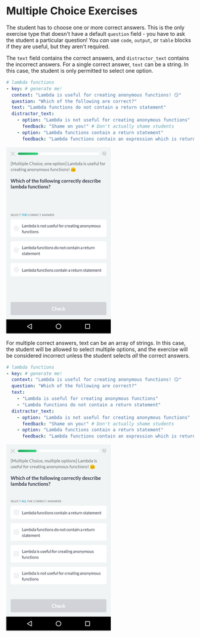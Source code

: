 # Multiple Choice Exercises

The student has to choose one or more correct answers. This is the only exercise
type that doesn't have a default `question` field - you have to ask the student
a particular question! You *can* use `code`, `output`, or `table` blocks if they
are useful, but they aren't required.

The `text` field contains the correct answers, and `distractor_text` contains
the incorrect answers. For a single correct answer, `text` can be a string. In
this case, the student is only permitted to select one option.

```yaml
# lambda functions
- key: # generate me!
  context: "Lambda is useful for creating anonymous functions! 😏"
  question: "Which of the following are correct?"
  text: "Lambda functions do not contain a return statement"
  distractor_text:
    - option: "Lambda is not useful for creating anonymous functions"
      feedback: "Shame on you!" # Don't actually shame students
    - option: "Lambda functions contain a return statement"
      feedback: "Lambda functions contain an expression which is returned!"
```

![Multiple Choice exercise with one option](../../images/mobile/multi-choice-one-option-small.png)

For multiple correct answers, text can be an array of strings. In this case, the
student will be allowed to select multiple options, and the exercise will be
considered incorrect unless the student selects *all* the correct answers.

```yaml
# lambda functions
- key: # generate me!
  context: "Lambda is useful for creating anonymous functions! 😏"
  question: "Which of the following are correct?"
  text:
    - "Lambda is useful for creating anonymous functions"
    - "Lambda functions do not contain a return statement"
  distractor_text:
    - option: "Lambda is not useful for creating anonymous functions"
      feedback: "Shame on you!" # Don't actually shame students
    - option: "Lambda functions contain a return statement"
      feedback: "Lambda functions contain an expression which is returned!"
```

![Multiple Choice exercise with multiple option](../../images/mobile/multi-choice-multi-option-small.png)
